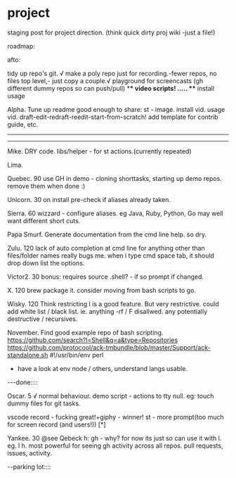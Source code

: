 # project

staging post for project direction. (think quick dirty proj wiki -just a file!)

roadmap:

afto:

tidy up repo's git. √
make a poly repo just for recording.-fewer repos, no files top level,- just copy a couple.√
playground for screencasts (gh different dummy repos so can push/pull) \***\*
video scripts! ..... \*\***
install
usage

Alpha.
Tune up readme good enough to share:
st - image.
install vid.
usage vid.
draft-edit-redraft-reedit-start-from-scratch!
add template for contrib guide, etc.

---

---

Mike.
DRY code.
libs/helper - for st actions.(currently repeated)

Lima.

Quebec. 90
use GH in demo -
cloning shorttasks,
starting up demo repos.
remove them when done :)

Unicorn. 30
on install pre-check if aliases already taken.

Sierra. 60
wizzard - configure aliases.
eg Java, Ruby, Python, Go may well want different short cuts.

Papa Smurf.
Generate documentation from the cmd line help.
so dry.

Zulu. 120
lack of auto completion at cmd line for anything other than files/folder names really bugs me.
when i type
cmd space tab, it should drop down list the options.

Victor2. 30
bonus:
requires source .shell? - if so prompt if changed.

X. 120
brew package it.
consider moving from bash scripts to go.

Wisky. 120
Think restricting l is a good feature. But very restrictive.
could add white list / black list.
ie. anything -rf / F disallwed. any potentially destructive / recursives.

November.
Find good example repo of bash scripting.
https://github.com/search?l=Shell&q=a&type=Repositories
https://github.com/protocool/ack-tmbundle/blob/master/Support/ack-standalone.sh
#!/usr/bin/env perl

- have a look at env node / others, understand langs usable.

---done::::

Oscar. 5 √ normal behaviour.
demo script - actions to tty null.
eg: touch dummy files for git tasks.

vscode record - fucking great!+giphy - winner!
st - more prompt(too much for screen record (and users!)) [*]

Yankee. 30 @see Qebeck
h: gh - why? for now its just so can use it with l. eg. l h.
most powerful for seeing gh activity across all repos. pull requests, issues, activity.

--parking lot::::
